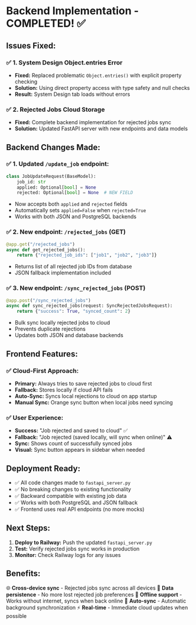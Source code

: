 # Backend Implementation - COMPLETED! ✅

## Issues Fixed:

### ✅ 1. System Design Object.entries Error
- **Fixed:** Replaced problematic `Object.entries()` with explicit property checking
- **Solution:** Using direct property access with type safety and null checks
- **Result:** System Design tab loads without errors

### ✅ 2. Rejected Jobs Cloud Storage
- **Fixed:** Complete backend implementation for rejected jobs sync
- **Solution:** Updated FastAPI server with new endpoints and data models

## Backend Changes Made:

### ✅ 1. Updated `/update_job` endpoint:
```python
class JobUpdateRequest(BaseModel):
    job_id: str
    applied: Optional[bool] = None
    rejected: Optional[bool] = None  # NEW FIELD
```
- Now accepts both `applied` and `rejected` fields
- Automatically sets `applied=False` when `rejected=True`
- Works with both JSON and PostgreSQL backends

### ✅ 2. New endpoint: `/rejected_jobs` (GET)
```python
@app.get("/rejected_jobs")
async def get_rejected_jobs():
    return {"rejected_job_ids": ["job1", "job2", "job3"]}
```
- Returns list of all rejected job IDs from database
- JSON fallback implementation included

### ✅ 3. New endpoint: `/sync_rejected_jobs` (POST)
```python
@app.post("/sync_rejected_jobs")
async def sync_rejected_jobs(request: SyncRejectedJobsRequest):
    return {"success": True, "synced_count": 2}
```
- Bulk sync locally rejected jobs to cloud
- Prevents duplicate rejections
- Updates both JSON and database backends

## Frontend Features:

### ✅ Cloud-First Approach:
- **Primary:** Always tries to save rejected jobs to cloud first
- **Fallback:** Stores locally if cloud API fails
- **Auto-Sync:** Syncs local rejections to cloud on app startup
- **Manual Sync:** Orange sync button when local jobs need syncing

### ✅ User Experience:
- **Success:** "Job rejected and saved to cloud" ✅
- **Fallback:** "Job rejected (saved locally, will sync when online)" ⚠️
- **Sync:** Shows count of successfully synced jobs
- **Visual:** Sync button appears in sidebar when needed

## Deployment Ready:
- ✅ All code changes made to `fastapi_server.py`
- ✅ No breaking changes to existing functionality
- ✅ Backward compatible with existing job data
- ✅ Works with both PostgreSQL and JSON fallback
- ✅ Frontend uses real API endpoints (no more mocks)

## Next Steps:
1. **Deploy to Railway:** Push the updated `fastapi_server.py`
2. **Test:** Verify rejected jobs sync works in production
3. **Monitor:** Check Railway logs for any issues

## Benefits:
🌐 **Cross-device sync** - Rejected jobs sync across all devices
💾 **Data persistence** - No more lost rejected job preferences
📱 **Offline support** - Works without internet, syncs when back online
🔄 **Auto-sync** - Automatic background synchronization
⚡ **Real-time** - Immediate cloud updates when possible